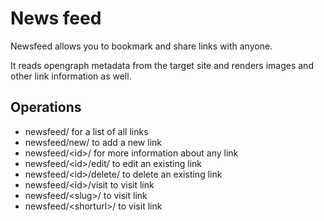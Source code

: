 # News feed

Newsfeed allows you to bookmark and share links with anyone.

It reads opengraph metadata from the target site and renders images and 
other link information as well.

## Operations

- newsfeed/ for a list of all links
- newsfeed/new/ to add a new link
- newsfeed/\<id\>/ for more information about any link
- newsfeed/\<id\>/edit/ to edit an existing link
- newsfeed/\<id\>/delete/ to delete an existing link
- newsfeed/\<id\>/visit to visit link
- newsfeed/\<slug\>/ to visit link
- newsfeed/\<shorturl\>/ to visit link


